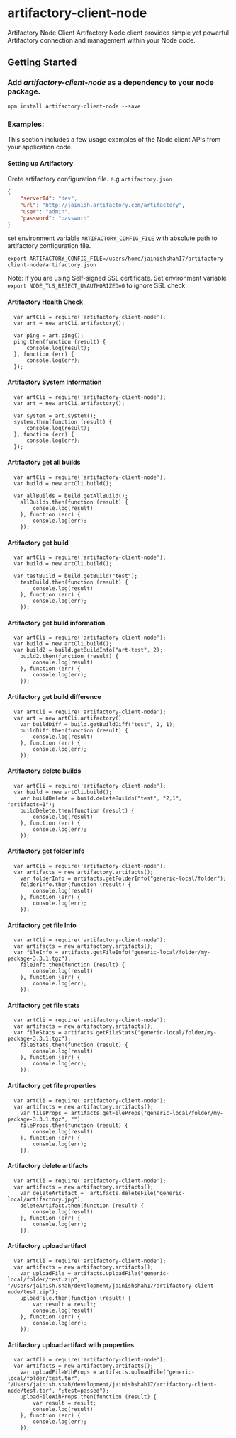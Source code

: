 # artifactory-client-node

Artifactory Node Client
Artifactory Node client provides simple yet powerful Artifactory connection and management within your Node code.

## Getting Started
### Add *artifactory-client-node* as a dependency to your node package.
```
npm install artifactory-client-node --save
```

### Examples:
This section includes a few usage examples of the Node client APIs from your application code.

#### Setting up Artifactory
Crete artifactory configuration file. e.g `artifactory.json`
```json
{
    "serverId": "dev",
    "url": "http://jainish.artifactory.com/artifactory",
    "user": "admin",
    "password": "password"
}
```

set environment variable `ARTIFACTORY_CONFIG_FILE` with absolute path to artifactory configuration file.
```
export ARTIFACTORY_CONFIG_FILE=/users/home/jainishshah17/artifactory-client-node/artifactory.json
```

Note: If you are using Self-signed SSL certificate. 
Set environment variable `export NODE_TLS_REJECT_UNAUTHORIZED=0` to ignore SSL check.

#### Artifactory Health Check
```
  var artCli = require('artifactory-client-node');
  var art = new artCli.artifactory();

  var ping = art.ping();
  ping.then(function (result) {
      console.log(result);
  }, function (err) {
      console.log(err);
  });
```

#### Artifactory System Information 
```
  var artCli = require('artifactory-client-node');
  var art = new artCli.artifactory();

  var system = art.system();
  system.then(function (result) {
      console.log(result);
  }, function (err) {
      console.log(err);
  });
```

#### Artifactory get all builds
```
  var artCli = require('artifactory-client-node');
  var build = new artCli.build();

  var allBuilds = build.getAllBuild();
    allBuilds.then(function (result) {
        console.log(result)
    }, function (err) {
        console.log(err);
    });
```

#### Artifactory get build
```
  var artCli = require('artifactory-client-node');
  var build = new artCli.build();

  var testBuild = build.getBuild("test");
    testBuild.then(function (result) {
        console.log(result)
    }, function (err) {
        console.log(err);
    });
```

#### Artifactory get build information
```
  var artCli = require('artifactory-client-node');
  var build = new artCli.build();
  var build2 = build.getBuildInfo("art-test", 2);
    build2.then(function (result) {
        console.log(result)
    }, function (err) {
        console.log(err);
    });
```

#### Artifactory get build difference
```
  var artCli = require('artifactory-client-node');
  var art = new artCli.artifactory();
    var buildDiff = build.getBuildDiff("test", 2, 1);
    buildDiff.then(function (result) {
        console.log(result)
    }, function (err) {
        console.log(err);
    });
```

#### Artifactory delete builds
```
  var artCli = require('artifactory-client-node');
  var build = new artCli.build();
    var buildDelete = build.deleteBuilds("test", "2,1", "artifacts=1");
    buildDelete.then(function (result) {
        console.log(result)
    }, function (err) {
        console.log(err);
    });
```

#### Artifactory get folder Info
```
  var artCli = require('artifactory-client-node');
  var artifacts = new artifactory.artifacts();
    var folderInfo = artifacts.getFolderInfo("generic-local/folder");
    folderInfo.then(function (result) {
        console.log(result)
    }, function (err) {
        console.log(err);
    });
```

#### Artifactory get file Info
```
  var artCli = require('artifactory-client-node');
  var artifacts = new artifactory.artifacts();
  var fileInfo = artifacts.getFileInfo("generic-local/folder/my-package-3.3.1.tgz");
    fileInfo.then(function (result) {
        console.log(result)
    }, function (err) {
        console.log(err);
    });
```

#### Artifactory get file stats
```
  var artCli = require('artifactory-client-node');
  var artifacts = new artifactory.artifacts();
  var fileStats = artifacts.getFileStats("generic-local/folder/my-package-3.3.1.tgz");
    fileStats.then(function (result) {
        console.log(result)
    }, function (err) {
        console.log(err);
    });
```


#### Artifactory get file properties
```
  var artCli = require('artifactory-client-node');
  var artifacts = new artifactory.artifacts();
    var fileProps = artifacts.getFileProps("generic-local/folder/my-package-3.3.1.tgz", "");
    fileProps.then(function (result) {
        console.log(result)
    }, function (err) {
        console.log(err);
    });
```


#### Artifactory delete artifacts
```
  var artCli = require('artifactory-client-node');
  var artifacts = new artifactory.artifacts();
    var deleteArtifact =  artifacts.deleteFile("generic-local/artifactory.jpg");
    deleteArtifact.then(function (result) {
        console.log(result)
    }, function (err) {
        console.log(err);
    });
```

#### Artifactory upload artifact
```
  var artCli = require('artifactory-client-node');
  var artifacts = new artifactory.artifacts();
    var uploadFile = artifacts.uploadFile("generic-local/folder/test.zip", "/Users/jainish.shah/development/jainishshah17/artifactory-client-node/test.zip");
    uploadFile.then(function (result) {
        var result = result;
        console.log(result)
    }, function (err) {
        console.log(err);
    });
```


#### Artifactory upload artifact with properties
```
  var artCli = require('artifactory-client-node');
  var artifacts = new artifactory.artifacts();
    var uploadFileWihProps = artifacts.uploadFile("generic-local/folder/test.tar", "/Users/jainish.shah/development/jainishshah17/artifactory-client-node/test.tar", ";test=passed");
    uploadFileWihProps.then(function (result) {
        var result = result;
        console.log(result)
    }, function (err) {
        console.log(err);
    });
```
